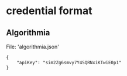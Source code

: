 # credential format

## Algorithmia

File: 'algorithmia.json'

```
{
    "apiKey": "sim2Zg6smvy7Y4SQRNxiKTwiE0p1"
}
```